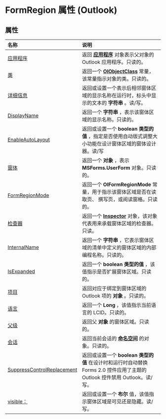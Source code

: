 
# FormRegion 属性 (Outlook)

## 属性



|**名称**|**说明**|
|:-----|:-----|
|[应用程序](65bb9522-1660-4cc0-8802-51ca67255ba6.md)|返回 **[应用程序](797003e7-ecd1-eccb-eaaf-32d6ddde8348.md)** 对象表示父对象的 Outlook 应用程序。只读的。|
|[类](0b6db516-9119-20f6-d73e-6ca5b5424eca.md)|返回一个 **[OlObjectClass](33d724b3-df3c-2a7f-a80f-93b66d96f588.md)** 常量，该常量指示对象的类。只读的。|
|[详细信息](0f8b0377-9019-061f-e5c7-e33e1b20285e.md)|返回或设置一个表示后相邻窗体区域的显示名称在运行时，标头中显示的文本的 **字符串** 。读/写。|
|[DisplayName](fcdc938b-9845-bf6f-f0db-cd6dd100d9de.md)|返回一个 **字符串** ，表示该窗体区域的显示名称。只读的。|
|[EnableAutoLayout](24cc737a-0a95-a162-19bb-f2e8e9a73324.md)|返回或设置一个 **boolean 类型的值** ，指定是否使用自动版式调整大小功能在设计窗体区域的窗体设计器。读/写|
|[窗体](1c7ed249-4548-eddd-5ce2-92d0ab316103.md)|返回一个 **对象** ，表示 **MSForms.UserForm** 对象。只读的。|
|[FormRegionMode](8c6971a0-eddc-7e98-5f32-1a27b44d56ed.md)|返回一个 **OlFormRegionMode** 常量，用于指示该窗体区域是否在读取页、 撰写页，或阅读窗格。只读的。|
|[检查器](e4a38be7-dd93-ad69-2e3e-0cc8132458f8.md)|返回一个  **[Inspector](d7384756-669c-0549-1032-c3b864187994.md)** 对象，该对象代表用来承载窗体区域的检查器。只读。|
|[InternalName](2478d44e-887c-c245-6cfa-70a6a1e2c828.md)|返回一个 **字符串** ，它表示窗体区域的清单中定义的窗体区域的内部编程名称。只读的。|
|[IsExpanded](6b2a033c-c852-d669-d641-098f9b6c8e35.md)|返回一个 **boolean 类型的值** ，该值指示是否扩展窗体区域。只读的。|
|[项目](911431ed-c134-f81d-e5b4-54892ca80e5d.md)|返回对应于绑定到窗体区域的 Outlook 项的 **对象** 。只读的。|
|[语言](1eece9e0-5a38-55b4-3e8d-ac766511fed0.md)|返回一个 **Long** ，该值指示当前语言的 LCID。只读的。|
|[父级](07f9d503-01c7-c4f4-7a65-243bd15967a9.md)|返回父 **对象** 的窗体区域。只读的。|
|[会话](13b9a148-c898-a3ef-8341-073767ce665e.md)|返回当前会话的 **[命名空间](f0dcaa19-07f5-5d42-a3bf-2e42b7885644.md)** 的对象。只读的。|
|[SuppressControlReplacement](714ccca2-f454-61dc-5ff2-bdbd5331f3f6.md)|返回或设置一个 **boolean 类型的值** 在设计时和运行时自动替换 Forms 2.0 控件应用了主题的 Outlook 控件禁用 Outlook。读/写。|
|[visible：](3830982e-7b28-3b56-4ca1-4fa24ba9dd50.md)|返回或设置一个 **布尔** 值，该值指示窗体区域是可见还是隐藏。读/写。|
